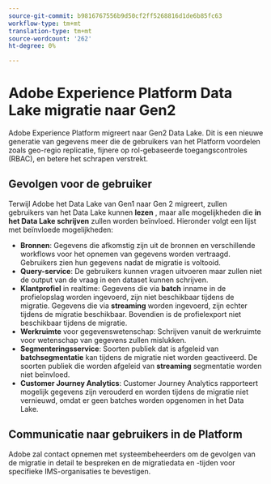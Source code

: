 ```yaml
---
source-git-commit: b9816767556b9d50cf2ff5268816d1de6b85fc63
workflow-type: tm+mt
translation-type: tm+mt
source-wordcount: '262'
ht-degree: 0%

---
```

# Adobe Experience Platform Data Lake migratie naar Gen2

Adobe Experience Platform migreert naar Gen2 Data Lake. Dit is een nieuwe generatie van gegevens meer die de gebruikers van het Platform voordelen zoals geo-regio replicatie, fijnere op rol-gebaseerde toegangscontroles (RBAC), en betere het schrapen verstrekt.

## Gevolgen voor de gebruiker

Terwijl Adobe het Data Lake van Gen1 naar Gen 2 migreert, zullen gebruikers van het Data Lake kunnen **lezen** , maar alle mogelijkheden die **in het Data Lake schrijven** zullen worden beïnvloed. Hieronder volgt een lijst met beïnvloede mogelijkheden:

- **Bronnen**: Gegevens die afkomstig zijn uit de bronnen en verschillende workflows voor het opnemen van gegevens worden vertraagd. Gebruikers zien hun gegevens nadat de migratie is voltooid.
- **Query-service**: De gebruikers kunnen vragen uitvoeren maar zullen niet de output van de vraag in een dataset kunnen schrijven.
- **Klantprofiel** in realtime: Gegevens die via **batch** inname in de profielopslag worden ingevoerd, zijn niet beschikbaar tijdens de migratie. Gegevens die via **streaming** worden ingevoerd, zijn echter tijdens de migratie beschikbaar. Bovendien is de profielexport niet beschikbaar tijdens de migratie.
- **Werkruimte** voor gegevenswetenschap: Schrijven vanuit de werkruimte voor wetenschap van gegevens zullen mislukken.
- **Segmenteringsservice**: Soorten publiek dat is afgeleid van **batchsegmentatie** kan tijdens de migratie niet worden geactiveerd. De soorten publiek die worden afgeleid van **streaming** segmentatie worden niet beïnvloed.
- **Customer Journey Analytics**: Customer Journey Analytics rapporteert mogelijk gegevens zijn verouderd en worden tijdens de migratie niet vernieuwd, omdat er geen batches worden opgenomen in het Data Lake.

## Communicatie naar gebruikers in de Platform

Adobe zal contact opnemen met systeembeheerders om de gevolgen van de migratie in detail te bespreken en de migratiedata en -tijden voor specifieke IMS-organisaties te bevestigen.
